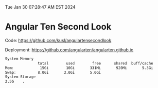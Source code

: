 Tue Jan 30 07:28:47 AM EST 2024

# Angular Ten Second Look

Code: https://github.com/kusl/angulartensecondlook

Deployment: https://github.com/angularten/angularten.github.io

```bash
System Memory
               total        used        free      shared  buff/cache   available
Mem:            15Gi        10Gi       331Mi       920Mi       5.3Gi       4.4Gi
Swap:          8.0Gi       3.0Gi       5.0Gi
System Storage
2.5G	.
```
